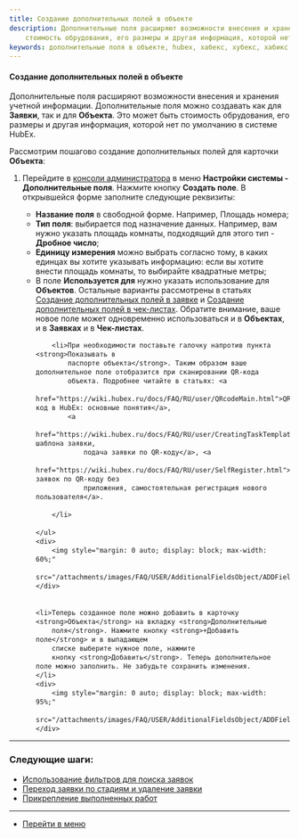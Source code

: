 ```yaml
---
title: Создание дополнительных полей в объекте
description: Дополнительные поля расширяют возможности внесения и хранения учетной информации.  Это может быть
    стоимость обрудования, его размеры и другая информация, которой нет по умолчанию в системе HubEx. Создать дополнительные поля можно в консоли администратора в меню Настройки системы - Дополнительные поля.
keywords: дополнительные поля в объекте, hubex, хабекс, хубекс, хабикс
---
```


#### Создание дополнительных полей в объекте
<html>
<meta charset="utf-8">
</html>
<body>
<p>Дополнительные поля расширяют возможности внесения и хранения учетной информации. Дополнительные поля можно создавать
    как для <strong>Заявки</strong>, так и для <strong>Объекта</strong>. Это может быть
    стоимость обрудования, его размеры и другая информация, которой нет по умолчанию в системе HubEx.</p>

<p>Рассмотрим пошагово создание дополнительных полей для карточки <strong>Объекта</strong>:</p>
<ol type="1">
    <li>Перейдите в <a href="https://wiki.hubex.ru/docs/FAQ/RU/admin/HowToEnterTheAdmin.html">консоли администратора</a>
        в меню <strong>Настройки системы - Дополнительные поля</strong>. Нажмите кнопку <strong>Создать
            поле</strong>. В открывшейся форме заполните следующие реквизиты:
    </li>
    <ul>
        <li><strong>Название поля</strong> в свободной форме. Например, Площадь номера;</li>
        <li><strong>Тип поля</strong>: выбирается под назначение данных. Например, вам нужно указать площадь
            комнаты,
            подходящий для этого тип - <strong>Дробное число</strong>;
        </li>
        <li><strong>Единицу измерения</strong> можно выбрать согласно тому, в каких единцах вы хотите указывать
            информацию: если вы хотите внести площадь комнаты, то выбирайте квадратные метры;
        </li>
        <li>В поле <strong>Используется для</strong> нужно указать использование для <strong>Объектов</strong>.
            Остальные варианты
            рассмотрены в статьях <a
                    href="https://wiki.hubex.ru/docs/FAQ/RU/user/AdditionalFields.html">Создание
                дополнительных
                полей в заявке</a> и <a
                    href="https://wiki.hubex.ru/docs/FAQ/RU/admin/TicketAttribute.html">Создание дополнительных
                полей в
                чек-листах</a>.
            Обратите внимание, ваше новое поле может одновременно использоваться и в <strong>Объектах</strong>, и в
            <strong>Заявках</strong> и в
            <strong>Чек-листах</strong>.
        </li>

        <li>При необходимости поставьте галочку напротив пункта <strong>Показывать в
            паспорте объекта</strong>. Таким образом ваше дополнительное поле отобразится при сканировании QR-кода
            объекта. Подробнее читайте в статьях: <a
                    href="https://wiki.hubex.ru/docs/FAQ/RU/user/QRcodeMain.html">QR-код в HubEx: основные понятия</a>,
            <a
                    href="https://wiki.hubex.ru/docs/FAQ/RU/user/CreatingTaskTemplates.html">Создание шаблона заявки,
                подача заявки по QR-коду</a>, <a
                    href="https://wiki.hubex.ru/docs/FAQ/RU/user/SelfRegister.html">Подача заявок по QR-коду без
                приложения, самостоятельная регистрация нового пользователя</a>.

        </li>

    </ul>
    <div>
        <img style="margin: 0 auto; display: block; max-width: 60%;"
             src="/attachments/images/FAQ/USER/AdditionalFieldsObject/ADDField.jpg"/>
    </div>


    <li>Теперь созданное поле можно добавить в карточку <strong>Объекта</strong> на вкладку <strong>Дополнительные
        поля</strong>. Нажмите кнопку <strong>+Добавить поле</strong> и в выпадающем
        списке выберите нужное поле, нажмите
        кнопку <strong>Добавить</strong>. Теперь дополнительное поле можно заполнить. Не забудьте сохранить изменения.
    </li>
    <div>
        <img style="margin: 0 auto; display: block; max-width: 95%;"
             src="/attachments/images/FAQ/USER/AdditionalFieldsObject/ADDFieldObj.jpg"/>
    </div>

</ol>
</body>


___
### Следующие шаги:
- [Использование фильтров для поиска заявок](./Filters.md)
- [Переход заявки по стадиям и удаление заявки](./ChangingStatus.md)
- [Прикрепление выполненных работ](./AttachingFiles.md)


___
- [Перейти в меню](http://wiki.hubex.ru)



